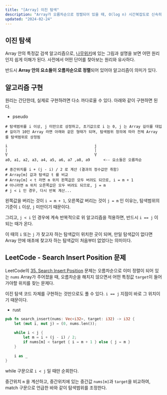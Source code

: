 ```yaml
---
title: "[Array] 이진 탐색"
description: "Array가 오름차순으로 정렬되어 있을 때, O(log n) 시간복잡도로 신속히 값을 검색하는 알고리즘"
updated: "2024-02-24"
---
```


## 이진 탐색

Array 안의 특정값 검색 알고리즘으로, [나무위키](https://namu.wiki/w/%EC%9D%B4%EC%A7%84%20%ED%83%90%EC%83%89)에 있는 그림과 설명을 보면 어떤 원리인지 쉽게 이해가 된다. 사전에서 어떤 단어를 찾아보는 원리와 유사하다.

반드시 **Array 안의 요소들이 오름차순으로 정렬**되어 있어야 알고리즘이 의미가 있다.

## 알고리즘 구현

원리는 간단한데, 실제로 구현하려면 다소 까다로울 수 있다. 아래와 같이 구현하면 된다.

- pseudo
```pseudo
# 탐색범위를 i 이상, j 미만으로 상정하고, 초기값으로 i 는 0, j 는 Array 길이를 대입
# 길이가 10인 Array 라면 아래와 같은 형태가 되며, 탐색범위 정의에 따라 전체 Array 를 탐색범위로 상정됨

i                                       j             
|                                       |
Ṿ                                       Ṿ
a0, a1, a2, a3, a4, a5, a6, a7 ,a8, a9      <-- 요소들은 오름차순

# 중간위치를 i + (j - i) / 2 로 계산 (결과의 정수값만 취함)
# Array[m] 값과 탐색값 t 를 비교
# Array[m] < t 라면 m 위치 왼쪽값은 모두 버려도 되므로, i = m + 1
# 아니라면 m 위치 오른쪽값은 모두 버려도 되므로, j = m
# j < i 인 경우, 다시 반복 계산...
```

왼쪽값을 버리는 것이 `i = m + 1`, 오른쪽값 버리는 것이 `j = m` 인 이유는, 탐색범위의 기준이 `i` 이상, `j` 미만이기 때문이다.

그리고, `j < i` 인 경우에 계속 반복적으로 위 알고리즘을 적용하면, 반드시 `i == j` 이 되는 때가 온다.

이 때의 `i` 또는 `j` 가 찾고자 하는 탐색값이 위치한 곳이 되며, 만일 탐색값이 없다면 Array 안에 애초에 찾고자 하는 탐색값이 처음부터 없었다는 의미이다.

## LeetCode - Search Insert Position 문제

LeetCode의 [35. Search Insert Position](https://leetcode.com/problems/search-insert-position/description/) 문제는 오름차순으로 이미 정렬이 되어 있는 `nums` Array가 주어졌을 때, 오름차순을 해치지 않으면서 어떤 특정값 `target`이 들어가야할 위치를 찾는 문제다. 

이진 탐색 코드 자체를 구현하는 것만으로도 풀 수 있다. `i == j` 지점이 바로 그 위치이기 때문이다.

- rust
```rust
pub fn search_insert(nums: Vec<i32>, target: i32) -> i32 {
    let (mut i, mut j) = (0, nums.len());
    
    while i < j {
        let m = i + (j - i) / 2;
        if nums[m] < target { i = m + 1 } else { j = m }
    }
    
    i as _
}
```

while 구문으로 `i < j` 일 때만 순회한다.

중간위치 `m` 을 계산하고, 중간위치에 있는 중간값 `nums[m]`과 `target`을 비교하여, match 구문으로 언급한 바와 같이 탐색범위를 조정한다.
